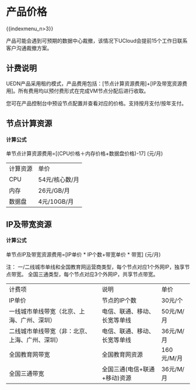 # 产品价格

{{indexmenu_n>3}}

产品可能会遇到可预期的数据中心裁撤，该情况下UCloud会提前15个工作日联系客户沟通裁撤方案。

## 计费说明

UEDN产品采用租约模式，产品费用包括：\[节点计算资源费用\]+\[IP及带宽资源费用\]。所有费用均以预付费形式在完成VM节点分配后进行收取。

您可在产品控制台中预设节点配置并查看对应的价格。支持按月支付/按年支付[](/charge/charge)。

## 节点计算资源

#### 计算公式

单节点计算资源费用=\[(CPU价格＋内存价格+数据盘价格)-17\] (元/月)

|      |           |
| ---- | --------- |
| 计算资源 | 单价        |
| CPU  | 54元/核心数/月 |
| 内存   | 26元/GB/月  |
| 数据盘  | 4元/10GB/月 |

## IP及带宽资源

#### 计算公式

单节点IP及带宽资源费用=\[IP单价 \* IP个数+带宽单价 \* 带宽\] (元/月)

注：
一/二线城市单线和全国教育网运营商类型，每个节点对应1个外网IP，独享节点带宽。
全国三通类型，每个节点对应3个外网IP，共享节点带宽。

|                         |                  |          |
| ----------------------- | ---------------- | -------- |
| 计费项                     | 说明               | 单价       |
| IP单价                    | 节点的IP个数          | 30元/个    |
| 一线城市单线带宽（北京、上海、广州、深圳）   | 电信、联通、移动、长宽等单线   | 50元/M/月  |
| 二线城市单线带宽（非：北京、上海、广州、深圳） | 电信、联通、移动、长宽等单线   | 36元/M/月  |
| 全国教育网带宽                 | 全国教育网资源          | 160元/M/月 |
| 全国三通带宽                  | 全国三通(电信+联通+移动)资源 | 36元/M/月  |
